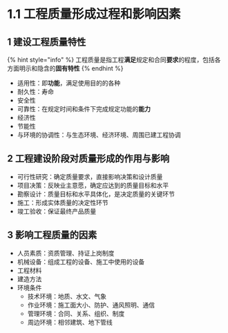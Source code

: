 # 1.1 工程质量形成过程和影响因素

## 1 建设工程质量特性

{% hint style="info" %}
工程质量是指工程**满足**规定和合同**要求**的程度，包括各方面明示和隐含的**固有特性**
{% endhint %}

* 适用性：即**功能**，满足使用目的的各种
* 耐久性：寿命
* 安全性
* 可靠性：在规定时间和条件下完成规定功能的**能力**
* 经济性
* 节能性
* 与环境的协调性：与生态环境、经济环境、周围已建工程协调

## 2 工程建设阶段对质量形成的作用与影响

* 可行性研究：确定质量要求，直接影响决策和设计质量
* 项目决策：反映业主意愿，确定应达到的质量目标和水平
* 勘察设计：质量目标和水平具体化，是决定质量的关键环节
* 施工：形成实体质量的决定性环节
* 竣工验收：保证最终产品质量

## 3 影响工程质量的因素

* 人员素质：资质管理、持证上岗制度
* 机械设备：组成工程的设备、施工中使用的设备
* 工程材料
* 建造方法
* 环境条件
  * 技术环境：地质、水文、气象
  * 作业环境：施工面大小、防护、通风照明、通信
  * 管理环境：合同、关系、组织、制度
  * 周边环境：相邻建筑、地下管线
